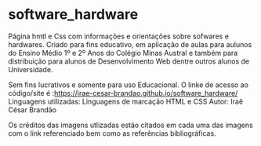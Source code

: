 # software_hardware
Página hmtl e Css com informações e orientações sobre sofwares e hardwares.
Criado para fins educativo, em aplicação de aulas para aulunos do Ensino Médio 1º e 2º Anos do Colégio Minas Austral e também para distribuição para alunos de Desenvolvimento Web dentre
outros alunos de Universidade.

Sem fins lucrativos e somente para uso Educacional.
O linke de acesso ao código/site é :https://irae-cesar-brandao.github.io/software_hardware/
Linguagens utilizadas: Linguagens de marcação HTML e CSS 
Autor: Iraê César Brandão

Os créditos das imagens utlizadas estão citados em cada uma das imagens com o link referenciado bem como as referências bibliográficas.

